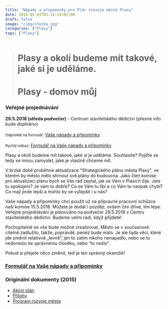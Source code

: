 ```yaml
---
title: "Nápady a připomínky pro Plán rozvoje města Plasy"
date: 2018-05-03T03:14:15+02:00
draft: false
image: "/img/stezka.jpg"
categories: ["Plasy"]
tags: ["Plasy"]
---
```

># Plasy a okolí budeme mít takové, jaké si je uděláme.
># Plasy - domov můj <i class="fa fa-heart"></i>

<div class="alert alert-info">
<h3><i class="fa fa-info-circle"></i> Veřejné projednávání</h3>
<strong>29.5.2018 (středa podvečer)</strong> - Centrum stavitelského dědictví (přesné info bude doplněno)<br><br>
<small>Odpovědi na formulář:</small> <a href="https://docs.google.com/spreadsheets/d/1E0oghxin98nIeB7N9B0rJp7jQvcrWTRU7IrIJx097G8/edit#gid=0"><i class="fa fa-lightbulb-o"></i> Vaše nápady a připomínky</a><br><br>
<small>Rychlý odkaz:</small> <a href="https://docs.google.com/forms/d/e/1FAIpQLSebTEsAd5gw4jTYWj4_iftkwatcdKsD8RHm87DD_IRD_P_xQA/viewform"><i class="fa fa-file-o"></i>  Formulář na Vaše nápady a připomínky</a>
</div>

Plasy a okolí budeme mít takové, jaké si je uděláme. Souhlasíte? Pojďte se tedy se mnou zamyslet, jaké je vlastně chceme mít.

V brzké době proběhne aktualizace "Strategického plánu města Plasy", ve kterém by město mělo shrnout své plány do budoucna. Jako člen komise pro aktualizaci plánu bych se Vás rád zeptal, jak se Vám v Plasích žije. Jste tu spokojení? Je vám tu dobře? Co se Vám tu líbí a co Vám tu naopak chybí? Co mají jinde lepší a mohlo by se vylepšit i u nás?

Vaše nápady a připomínky chci použít už na přípravné pracovní schůzce naší komise 15.5.2018. Můžete je dodat i později, ovšem čím dříve, tím lépe. Veřejné projednávání je plánováno na podvečer 29.5.2018 v Centru stavitelského dědictví. Budeme velmi rádi, když přijdete!

Pochopitelně ne vše bude možné zrealizovat. Město se v současnosti citelně zadlužilo, takže, popravdě, peněz bude málo. Je ale řada věcí, které jde změnit relativně „levně“, jen to zatím nikoho nenapadlo, nebo se to nedoneslo ke správnému člověku, nebo “to nešlo”.

Pokud si přejete něco změnit, teď je ten správný okamžik!

<div class="alert alert-success">
<h3><i class="fa fa-file-o"></i> <a href="https://docs.google.com/forms/d/e/1FAIpQLSebTEsAd5gw4jTYWj4_iftkwatcdKsD8RHm87DD_IRD_P_xQA/viewform">Formulář na Vaše nápady a připomínky</a></h3>
</div>


### <i class="fa fa-info-circle"></i> Originální dokumenty (2015)
- [Akční plán](/docs/ProgramRozvojeMěstaPlasyAkčníPlán151030.pdf)
- [Přílohy](/docs/ProgramRozvojeMěstaPlasyPřílohy151130.pdf)
- [Program rozvoje města](/docs/ProgramRozvojeMěstaPlasyText151130.pdf)
